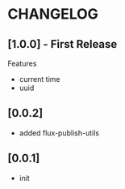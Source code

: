 # CHANGELOG

## [1.0.0] - First Release
Features
* current time
* uuid

## [0.0.2]
* added flux-publish-utils

## [0.0.1]
* init
